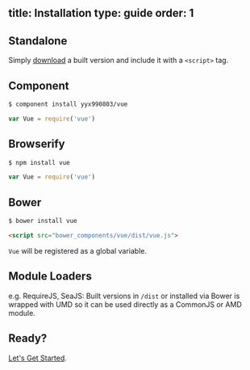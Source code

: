 title: Installation
type: guide
order: 1
---

## Standalone

Simply [download](https://github.com/yyx990803/vue/tree/master/dist) a built version and include it with a `<script>` tag.

## Component

``` bash
$ component install yyx990803/vue
```
```js
var Vue = require('vue')
```

## Browserify

``` bash
$ npm install vue
```
```js
var Vue = require('vue')
```

## Bower

``` bash
$ bower install vue
```

``` html
<script src="bower_components/vue/dist/vue.js">
```

`Vue` will be registered as a global variable.

## Module Loaders

e.g. RequireJS, SeaJS: Built versions in `/dist` or installed via Bower is wrapped with UMD so it can be used directly as a CommonJS or AMD module.

## Ready?

[Let's Get Started](/guide/getting-started.html).